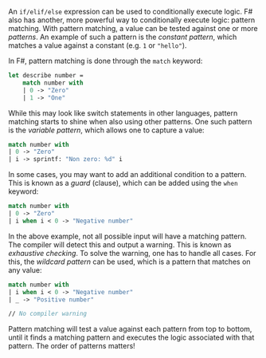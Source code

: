 An `if/elif/else` expression can be used to conditionally execute logic. F# also has another, more powerful way to conditionally execute logic: pattern matching. With pattern matching, a value can be tested against one or more _patterns_. An example of such a pattern is the _constant pattern_, which matches a value against a constant (e.g. `1` or `"hello"`).

In F#, pattern matching is done through the `match` keyword:

```fsharp
let describe number =
    match number with
    | 0 -> "Zero"
    | 1 -> "One"
```

While this may look like switch statements in other languages, pattern matching starts to shine when also using other patterns. One such pattern is the _variable pattern_, which allows one to capture a value:

```fsharp
match number with
| 0 -> "Zero"
| i -> sprintf: "Non zero: %d" i
```

In some cases, you may want to add an additional condition to a pattern. This is known as a _guard_ (clause), which can be added using the `when` keyword:

```fsharp
match number with
| 0 -> "Zero"
| i when i < 0 -> "Negative number"
```

In the above example, not all possible input will have a matching pattern. The compiler will detect this and output a warning. This is known as _exhaustive checking_. To solve the warning, one has to handle all cases. For this, the _wildcard pattern_ can be used, which is a pattern that matches on any value:

```fsharp
match number with
| i when i < 0 -> "Negative number"
| _ -> "Positive number"

// No compiler warning
```

Pattern matching will test a value against each pattern from top to bottom, until it finds a matching pattern and executes the logic associated with that pattern. The order of patterns matters!
